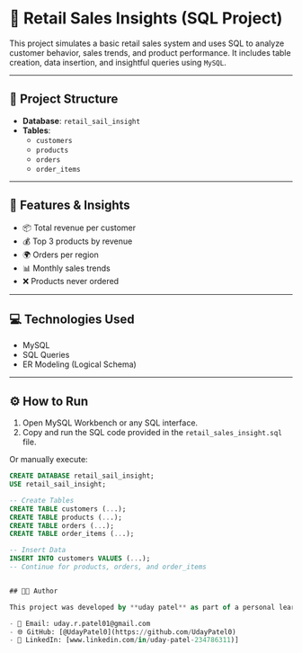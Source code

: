 # 🛒 Retail Sales Insights (SQL Project)

This project simulates a basic retail sales system and uses SQL to analyze customer behavior, sales trends, and product performance. It includes table creation, data insertion, and insightful queries using `MySQL`.

---

## 📁 Project Structure

- **Database**: `retail_sail_insight`
- **Tables**:
  - `customers`
  - `products`
  - `orders`
  - `order_items`

---

## 🧠 Features & Insights

- 📦 Total revenue per customer  
- 💰 Top 3 products by revenue  
- 🌍 Orders per region  
- 📊 Monthly sales trends  
- ❌ Products never ordered  

---

## 💻 Technologies Used

- MySQL  
- SQL Queries  
- ER Modeling (Logical Schema)

---

## ⚙️ How to Run

1. Open MySQL Workbench or any SQL interface.
2. Copy and run the SQL code provided in the `retail_sales_insight.sql` file.

Or manually execute:

```sql
CREATE DATABASE retail_sail_insight;
USE retail_sail_insight;

-- Create Tables
CREATE TABLE customers (...);
CREATE TABLE products (...);
CREATE TABLE orders (...);
CREATE TABLE order_items (...);

-- Insert Data
INSERT INTO customers VALUES (...);
-- Continue for products, orders, and order_items


## 👩‍💻 Author

This project was developed by **uday patel** as part of a personal learning initiative in SQL and data analysis.

- 📧 Email: uday.r.patel01@gmail.com
- 🌐 GitHub: [@UdayPatel0](https://github.com/UdayPatel0)
- 🔗 LinkedIn: [www.linkedin.com/in/uday-patel-234786311)]
